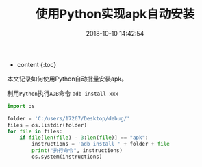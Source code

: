 ﻿---
layout: post
title:  "使用Python实现apk自动安装"
date:   2018-10-10 14:42:54
categories: Python
tags: Python脚本 
---

* content
{:toc}

本文记录如何使用Python自动批量安装apk。





利用`Python`执行`ADB`命令 `adb install xxx`


```python
import os

folder = 'C:/users/17267/Desktop/debug/'
files = os.listdir(folder)
for file in files:
    if file[len(file) - 3:len(file)] == "apk":
        instructions = 'adb install ' + folder + file
        print("执行命令", instructions)
        os.system(instructions)
```
